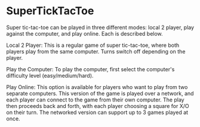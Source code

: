 SuperTickTacToe
===============

Super tic-tac-toe can be played in three different modes: local 2 player, play against the computer, and play online. Each is described below.

Local 2 Player:
    This is a regular game of super tic-tac-toe, where both players play from the same computer. Turns switch off depending on the player.

Play the Computer:
    To play the computer, first select the computer's difficulty level (easy/medium/hard).

Play Online:
    This option is available for players who want to play from two separate computers. This version of the game is played over a network, and each player can connect to the game from their own computer. The play then proceeds back and forth, with each player choosing a square for X/O on their turn. The networked version can support up to 3 games played at once.
